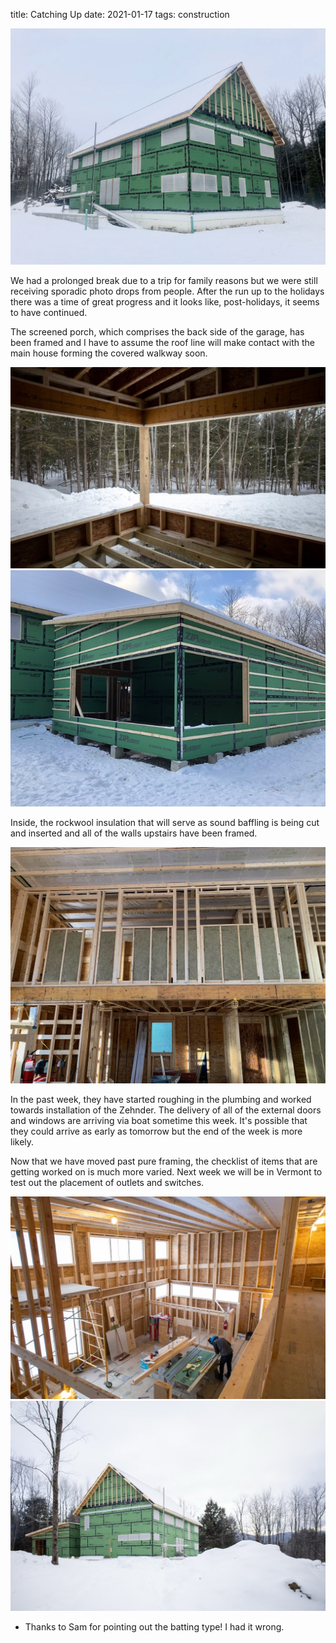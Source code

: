 title: Catching Up
date: 2021-01-17
tags: construction

![](/files/2021-01-17-southeastinsnow.jpeg)       

We had a prolonged break due to a trip for family reasons but we were still receiving sporadic photo drops from people. After the run up to the holidays there was a time of great progress and it looks like, post-holidays, it seems to have continued.  

The screened porch, which comprises the back side of the garage, has been framed and I have to assume the roof line will make contact with the main house forming the covered walkway soon.  

![](/files/2021-01-17-screenporchview.JPG)       
![](/files/2021-01-17-screenporchnortheast.jpeg)       

Inside, the rockwool insulation that will serve as sound baffling is being cut and inserted and all of the walls upstairs have been framed.

![](/files/2021-01-17-soundbattingupstairs.JPG)       

In the past week, they have started roughing in the plumbing and worked towards installation of the Zehnder. The delivery of all of the external doors and windows are arriving via boat sometime this week. It's possible that they could arrive as early as tomorrow but the end of the week is more likely. 

Now that we have moved past pure framing, the checklist of items that are getting worked on is much more varied.  Next week we will be in Vermont to test out the placement of outlets and switches. 

![](/files/2021-01-17-lookingdown-framing.JPG)       
![](/files/2021-01-17-westsideinsnow.JPG)       

* Thanks to Sam for pointing out the batting type! I had it wrong.
